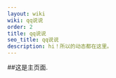 ```yaml
---
layout: wiki
wiki: qq说说
order: 2
title: qq说说
seo_title: qq说说
description: hi！所以的动态都在这里。
---
```


##这是主页面.
